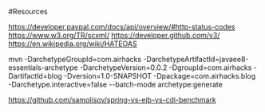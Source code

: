 #Resources

https://developer.paypal.com/docs/api/overview/#http-status-codes
https://www.w3.org/TR/scxml/
https://developer.github.com/v3/
https://en.wikipedia.org/wiki/HATEOAS

mvn -DarchetypeGroupId=com.airhacks -DarchetypeArtifactId=javaee8-essentials-archetype -DarchetypeVersion=0.0.2 -DgroupId=com.airhacks -DartifactId=blog -Dversion=1.0-SNAPSHOT -Dpackage=com.airhacks.blog -Darchetype.interactive=false --batch-mode archetype:generate

https://github.com/samolisov/spring-vs-ejb-vs-cdi-benchmark
